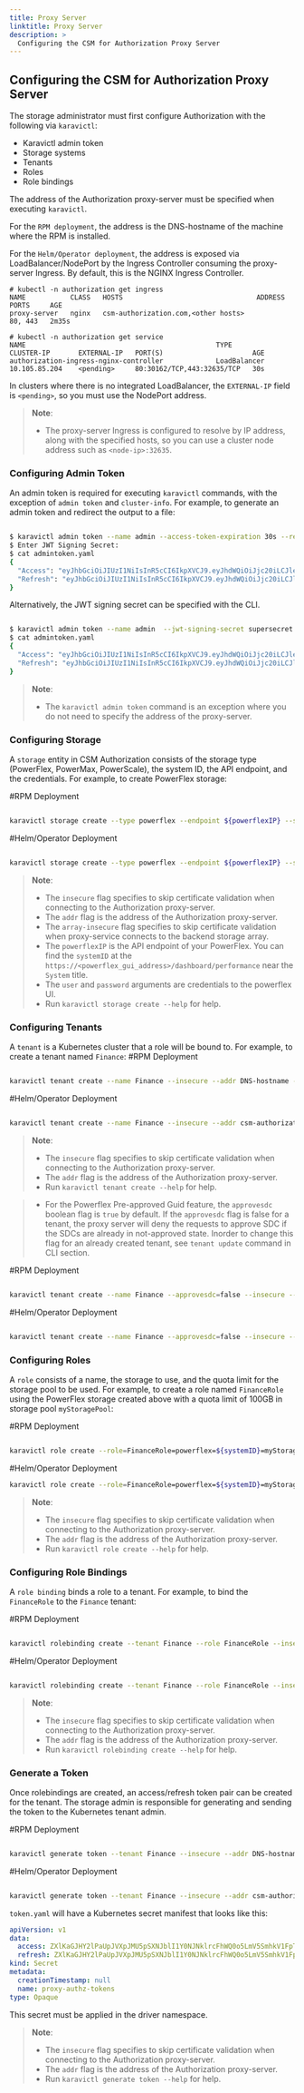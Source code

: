 ```yaml
---
title: Proxy Server
linktitle: Proxy Server
description: >
  Configuring the CSM for Authorization Proxy Server
---
```


## Configuring the CSM for Authorization Proxy Server

The storage administrator must first configure Authorization with the following via `karavictl`:
- Karavictl admin token
- Storage systems
- Tenants
- Roles
- Role bindings

The address of the Authorization proxy-server must be specified when executing `karavictl`.

For the `RPM deployment`, the address is the DNS-hostname of the machine where the RPM is installed.

For the `Helm/Operator deployment`, the address is exposed via LoadBalancer/NodePort by the Ingress Controller consuming the proxy-server Ingress. By default, this is the NGINX Ingress Controller.

```
# kubectl -n authorization get ingress
NAME           CLASS   HOSTS                                 ADDRESS   PORTS     AGE
proxy-server   nginx   csm-authorization.com,<other hosts>             80, 443   2m35s

# kubectl -n authorization get service
NAME                                               TYPE           CLUSTER-IP       EXTERNAL-IP   PORT(S)                      AGE
authorization-ingress-nginx-controller             LoadBalancer   10.105.85.204    <pending>     80:30162/TCP,443:32635/TCP   30s
```

In clusters where there is no integrated LoadBalancer, the `EXTERNAL-IP` field is `<pending>`, so you must use the NodePort address.

>__Note__:
> - The proxy-server Ingress is configured to resolve by IP address, along with the specified hosts, so you can use a cluster node address such as `<node-ip>:32635`.

### Configuring Admin Token

An admin token is required for executing `karavictl` commands, with the exception of `admin token` and `cluster-info`. For example, to generate an admin token and redirect the output to a file:

```bash

$ karavictl admin token --name admin --access-token-expiration 30s --refresh-token-expiration 120m > admintoken.yaml
$ Enter JWT Signing Secret:
$ cat admintoken.yaml
{
  "Access": "eyJhbGciOiJIUzI1NiIsInR5cCI6IkpXVCJ9.eyJhdWQiOiJjc20iLCJleHAiOjE2ODIzNDg0MzEsImdyb3VwIjoiYWRtaW4iLCJpc3MiOiJjb20uZGVsbC5jc20iLCJyb2xlcyI6IiIsInN1YiI6ImNzbS1hZG1pbiJ9.OxTL48c1VLKSY6oVnYw_jmQ7XHX4UEfwIRkfLQh9beA",
  "Refresh": "eyJhbGciOiJIUzI1NiIsInR5cCI6IkpXVCJ9.eyJhdWQiOiJjc20iLCJleHAiOjE2ODQ5NDAzNzEsImdyb3VwIjoiYWRtaW4iLCJpc3MiOiJjb20uZGVsbC5jc20iLCJyb2xlcyI6IiIsInN1YiI6ImNzbS1hZG1pbiJ9._ELmuc2qprZPeuW22wISiw0pvuM6rhyabDOybakqs68"
}

```
Alternatively, the JWT signing secret can be specified with the CLI.

```bash

$ karavictl admin token --name admin  --jwt-signing-secret supersecret --access-token-expiration 30s --refresh-token-expiration 120m > admintoken.yaml
$ cat admintoken.yaml
{
  "Access": "eyJhbGciOiJIUzI1NiIsInR5cCI6IkpXVCJ9.eyJhdWQiOiJjc20iLCJleHAiOjE2ODIzNDg2MTEsImdyb3VwIjoiYWRtaW4iLCJpc3MiOiJjb20uZGVsbC5jc20iLCJyb2xlcyI6IiIsInN1YiI6ImNzbS1hZG1pbiJ9.C6c9DrlOE95_soFm0YEyzs08ye2TL_koYsp4qJFEglI",
  "Refresh": "eyJhbGciOiJIUzI1NiIsInR5cCI6IkpXVCJ9.eyJhdWQiOiJjc20iLCJleHAiOjE2ODIzNTU3ODEsImdyb3VwIjoiYWRtaW4iLCJpc3MiOiJjb20uZGVsbC5jc20iLCJyb2xlcyI6IiIsInN1YiI6ImNzbS1hZG1pbiJ9.XMcOVIuJ56JhuJrfGqQ_DUqXDyHLxrOrkvQJUxAOst4"
}

```

>__Note__:
> - The `karavictl admin token` command is an exception where you do not need to specify the address of the proxy-server.

### Configuring Storage

A `storage` entity in CSM Authorization consists of the storage type (PowerFlex, PowerMax, PowerScale), the system ID, the API endpoint, and the credentials. For example, to create PowerFlex storage:

#RPM Deployment
```bash

karavictl storage create --type powerflex --endpoint ${powerflexIP} --system-id ${systemID} --user ${user} --password ${password} --array-insecure --insecure --addr DNS-hostname --admin-token admintoken.yaml
```
#Helm/Operator Deployment
```bash

karavictl storage create --type powerflex --endpoint ${powerflexIP} --system-id ${systemID} --user ${user} --password ${password} --array-insecure  --insecure --addr csm-authorization.com:<ingress-controller-port> --admin-token admintoken.yaml
```

>__Note__:
> - The `insecure` flag specifies to skip certificate validation when connecting to the Authorization proxy-server.
> - The `addr` flag is the address of the Authorization proxy-server. 
> - The `array-insecure` flag specifies to skip certificate validation when proxy-service connects to the backend storage array.
> - The `powerflexIP` is the API endpoint of your PowerFlex. You can find the `systemID` at the `https://<powerflex_gui_address>/dashboard/performance` near the `System` title.
> - The `user` and `password` arguments are credentials to the powerflex UI. 
> - Run `karavictl storage create --help` for help.

### Configuring Tenants

A `tenant` is a Kubernetes cluster that a role will be bound to. For example, to create a tenant named `Finance`:
#RPM Deployment
```bash

karavictl tenant create --name Finance --insecure --addr DNS-hostname --admin-token admintoken.yaml
```
#Helm/Operator Deployment
```bash

karavictl tenant create --name Finance --insecure --addr csm-authorization.com:<ingress-controller-port> --admin-token admintoken.yaml
```

>__Note__: 
> - The `insecure` flag specifies to skip certificate validation when connecting to the Authorization proxy-server.
> - The `addr` flag is the address of the Authorization proxy-server. 
> - Run `karavictl tenant create --help` for help.

> - For the Powerflex Pre-approved Guid feature, the `approvesdc` boolean flag is `true` by default. If the `approvesdc` flag is false for a tenant, the proxy server will deny the requests to approve SDC if the SDCs are already in not-approved state. Inorder to change this flag for an already created tenant, see `tenant update` command in CLI section.

#RPM Deployment
```bash

karavictl tenant create --name Finance --approvesdc=false --insecure --addr DNS-hostname --admin-token admintoken.yaml
```
#Helm/Operator Deployment
```bash

karavictl tenant create --name Finance --approvesdc=false --insecure --addr csm-authorization.com:<ingress-controller-port> --admin-token admintoken.yaml
```

### Configuring Roles

A `role` consists of a name, the storage to use, and the quota limit for the storage pool to be used. For example, to create a role named `FinanceRole` using the PowerFlex storage created above with a quota limit of 100GB in storage pool `myStoragePool`:

#RPM Deployment
```bash

karavictl role create --role=FinanceRole=powerflex=${systemID}=myStoragePool=100GB --insecure --addr DNS-hostname --admin-token admintoken.yaml
```
#Helm/Operator Deployment
```bash
karavictl role create --role=FinanceRole=powerflex=${systemID}=myStoragePool=100GB --insecure --addr csm-authorization.com:<ingress-controller-port> --admin-token admintoken.yaml
```

>__Note__: 
> - The `insecure` flag specifies to skip certificate validation when connecting to the Authorization proxy-server.
> - The `addr` flag is the address of the Authorization proxy-server.
> - Run `karavictl role create --help` for help.

### Configuring Role Bindings

A `role binding` binds a role to a tenant. For example, to bind the `FinanceRole` to the `Finance` tenant:

#RPM Deployment
```bash

karavictl rolebinding create --tenant Finance --role FinanceRole --insecure --addr DNS-hostname --admin-token admintoken.yaml
```
#Helm/Operator Deployment
```bash

karavictl rolebinding create --tenant Finance --role FinanceRole --insecure --addr csm-authorization.com:<ingress-controller-port> --admin-token admintoken.yaml
```

>__Note__: 
> - The `insecure` flag specifies to skip certificate validation when connecting to the Authorization proxy-server.
> - The `addr` flag is the address of the Authorization proxy-server. 
> - Run `karavictl rolebinding create --help` for help.

### Generate a Token

Once rolebindings are created, an access/refresh token pair can be created for the tenant. The storage admin is responsible for generating and sending the token to the Kubernetes tenant admin.

#RPM Deployment
```bash

karavictl generate token --tenant Finance --insecure --addr DNS-hostname --admin-token admintoken.yaml > token.yaml
```
#Helm/Operator Deployment
```bash

karavictl generate token --tenant Finance --insecure --addr csm-authorization.com:<ingress-controller-port> --admin-token admintoken.yaml > token.yaml
```

`token.yaml` will have a Kubernetes secret manifest that looks like this:

```yaml
apiVersion: v1
data:
  access: ZXlKaGJHY2lPaUpJVXpJMU5pSXNJblI1Y0NJNklrcFhWQ0o5LmV5SmhkV1FpT2lKamMyMGlMQ0psZUhBaU9qRTJPREl3TVRBeU5UTXNJbWR5YjNWd0lqb2labTl2SWl3aWFYTnpJam9pWTI5dExtUmxiR3d1WTNOdElpd2ljbTlzWlhNaU9pSmlZWElpTENKemRXSWlPaUpqYzIwdGRHVnVZVzUwSW4wLjlSYkJISzJUS2dZbVdDX0paazBoSXV0N0daSDV4NGVjQVk2ekdaUDNvUWs=
  refresh: ZXlKaGJHY2lPaUpJVXpJMU5pSXNJblI1Y0NJNklrcFhWQ0o5LmV5SmhkV1FpT2lKamMyMGlMQ0psZUhBaU9qRTJPRFEyTURJeE9UTXNJbWR5YjNWd0lqb2labTl2SWl3aWFYTnpJam9pWTI5dExtUmxiR3d1WTNOdElpd2ljbTlzWlhNaU9pSmlZWElpTENKemRXSWlPaUpqYzIwdGRHVnVZVzUwSW4wLkxQcDQzbXktSVJudTFjdmZRcko4M0pMdTR2NXlWQlRDV2NjWFpfWjROQkU=
kind: Secret
metadata:
  creationTimestamp: null
  name: proxy-authz-tokens
type: Opaque
```

This secret must be applied in the driver namespace.

>__Note__: 
> - The `insecure` flag specifies to skip certificate validation when connecting to the Authorization proxy-server.
> - The `addr` flag is the address of the Authorization proxy-server.
> - Run `karavictl generate token --help` for help.
